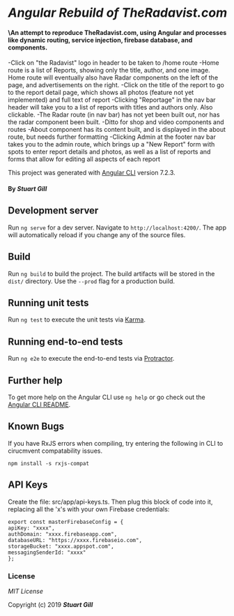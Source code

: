 # _Angular Rebuild of TheRadavist.com_

#### \An attempt to reproduce TheRadavist.com, using Angular and processes like dynamic routing, service injection, firebase database, and components.

-Click on "the Radavist" logo in header to be taken to /home route
-Home route is a list of Reports, showing only the title, author, and one image. Home route will eventually also have Radar components on the left of the page, and advertisements on the right.
-Click on the title of the report to go to the report detail page, which shows all photos (feature not yet implemented) and full text of report
-Clicking "Reportage" in the nav bar header will take you to a list of reports with titles and authors only. Also clickable.
-The Radar route (in nav bar) has not yet been built out, nor has the radar component been built.
-Ditto for shop and video components and routes
-About component has its content built, and is displayed in the about route, but needs further formatting
-Clicking Admin at the footer nav bar takes you to the admin route, which brings up a "New Report" form with spots to enter report details and photos, as well as a list of reports and forms that allow for editing all aspects of each report

This project was generated with [Angular CLI](https://github.com/angular/angular-cli) version 7.2.3.

#### By _**Stuart Gill**_

## Development server

Run `ng serve` for a dev server. Navigate to `http://localhost:4200/`. The app will automatically reload if you change any of the source files.

## Build

Run `ng build` to build the project. The build artifacts will be stored in the `dist/` directory. Use the `--prod` flag for a production build.

## Running unit tests

Run `ng test` to execute the unit tests via [Karma](https://karma-runner.github.io).

## Running end-to-end tests

Run `ng e2e` to execute the end-to-end tests via [Protractor](http://www.protractortest.org/).

## Further help

To get more help on the Angular CLI use `ng help` or go check out the [Angular CLI README](https://github.com/angular/angular-cli/blob/master/README.md).

## Known Bugs

If you have RxJS errors when compiling, try entering the following in CLI to cirucmvent compatability issues.

```
npm install -s rxjs-compat
```

## API Keys

Create the file: src/app/api-keys.ts. Then plug this block of code into it, replacing all the 'x's with your own Firebase credentials:

```
export const masterFirebaseConfig = {
apiKey: "xxxx",
authDomain: "xxxx.firebaseapp.com",
databaseURL: "https://xxxx.firebaseio.com",
storageBucket: "xxxx.appspot.com",
messagingSenderId: "xxxx"
};
```

### License

_MIT License_

Copyright (c) 2019 **_Stuart Gill_**
